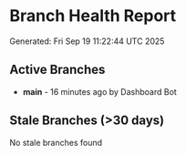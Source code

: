 # Branch Health Report
Generated: Fri Sep 19 11:22:44 UTC 2025

## Active Branches
- **main** - 16 minutes ago by Dashboard Bot

## Stale Branches (>30 days)
No stale branches found
